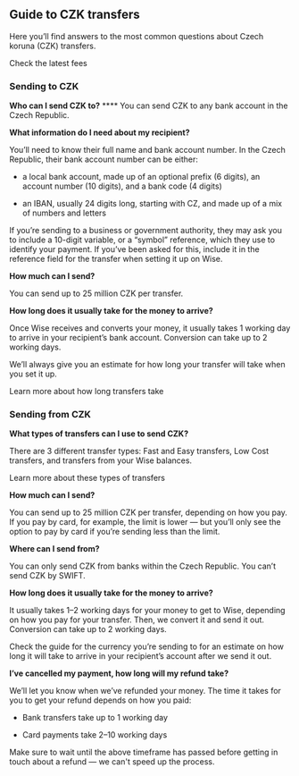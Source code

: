 ## Guide to CZK transfers  
Here you’ll find answers to the most common questions about Czech koruna (CZK) transfers. 

Check the latest fees

### Sending to CZK

 **Who can I send CZK to?** **** You can send CZK to any bank account in the Czech Republic.

 **What information do I need about my recipient?**

You’ll need to know their full name and bank account number. In the Czech Republic, their bank account number can be either:

  * a local bank account, made up of an optional prefix (6 digits), an account number (10 digits), and a bank code (4 digits)

  * an IBAN, usually 24 digits long, starting with CZ, and made up of a mix of numbers and letters




If you’re sending to a business or government authority, they may ask you to include a 10-digit variable, or a “symbol” reference, which they use to identify your payment. If you’ve been asked for this, include it in the reference field for the transfer when setting it up on Wise.

 **How much can I send?**

You can send up to 25 million CZK per transfer.

 **How long does it usually take for the money to arrive?**

Once Wise receives and converts your money, it usually takes 1 working day to arrive in your recipient’s bank account. Conversion can take up to 2 working days. 

We’ll always give you an estimate for how long your transfer will take when you set it up.

Learn more about how long transfers take

### Sending from CZK

 **What types of transfers can I use to send CZK?**

There are 3 different transfer types: Fast and Easy transfers, Low Cost transfers, and transfers from your Wise balances.

Learn more about these types of transfers

 **How much can I send?**

You can send up to 25 million CZK per transfer, depending on how you pay. If you pay by card, for example, the limit is lower — but you’ll only see the option to pay by card if you’re sending less than the limit. 

**Where can I send from?**

You can only send CZK from banks within the Czech Republic. You can’t send CZK by SWIFT.

 **How long does it usually take for the money to arrive?**

It usually takes 1–2 working days for your money to get to Wise, depending on how you pay for your transfer. Then, we convert it and send it out. Conversion can take up to 2 working days. 

Check the guide for the currency you’re sending to for an estimate on how long it will take to arrive in your recipient’s account after we send it out. 

**I’ve cancelled my payment, how long will my refund take?**

We’ll let you know when we’ve refunded your money. The time it takes for you to get your refund depends on how you paid:

  * Bank transfers take up to 1 working day

  * Card payments take 2–10 working days




Make sure to wait until the above timeframe has passed before getting in touch about a refund — we can't speed up the process.